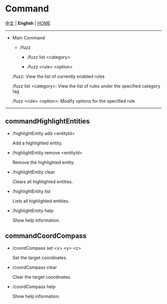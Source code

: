 # Command

[中文](../commands.md) | **English** | [HOME](../../README.md)

---

- Main Command

    - /fuzz

        - /fuzz list &lt;category&gt;

        - /fuzz &lt;rule&gt; &lt;option&gt;

  /fuzz: View the list of currently enabled rules

  /fuzz list &lt;category&gt;: View the list of rules under the specified category tag

  /fuzz &lt;rule&gt; &lt;option&gt;: Modify options for the specified rule

---

## commandHighlightEntities

- /highlightEntity add &lt;entityId&gt; 

  Add a highlighted entity.

- /highlightEntity remove &lt;entityId&gt; 

  Remove the highlighted entity.

- /highlightEntity clear 

  Clears all highlighted entities.

- /highlightEntity list 

  Lists all highlighted entities.

- /highlightEntity help

  Show help information.

## commandCoordCompass

- /coordCompass set &lt;x&gt; &lt;y&gt; &lt;z&gt;

  Set the target coordinates.

- /coordCompass clear

  Clear the target coordinates.

- /coordCompass help

  Show help information.